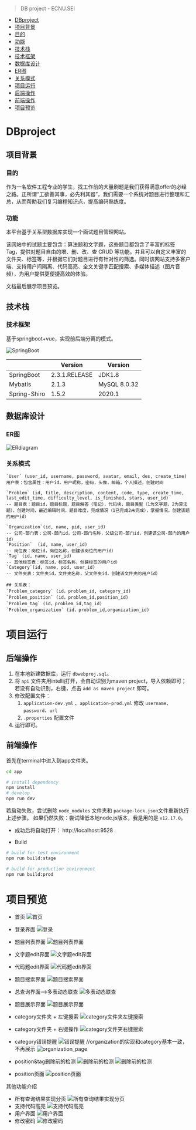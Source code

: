 > DB project - ECNU.SEI

- [DBproject](#DBproject)
- [项目背景](#项目背景)
- [目的](#目的)
- [功能](#功能)
- [技术栈](#技术栈)
- [技术框架](#技术框架)
- [数据库设计](#数据库设计)
- [ER图](#ER图)
- [关系模式](#关系模式)
- [项目运行](#项目运行)
- [后端操作](#后端操作)
- [前端操作](#前端操作)
- [项目预览](#项目预览)

# DBproject

## 项目背景

### 目的

作为⼀名软件⼯程专业的学⽣，找⼯作前的⼤量刷题是我们获得满意offer的必经之路。正所谓“⼯欲善其事，必先利其器”，我们需要⼀个系统对题⽬进⾏整理和汇总，从⽽帮助我们复习编程知识点，提⾼编码熟练度。

### 功能

本平台基于关系型数据库实现⼀个⾯试题⽬管理⽹站。

该⽹站中的试题主要包含：算法题和⽂字题，这些题⽬都包含了丰富的标签 Tag，提供对题⽬自由的增、删、改、查  CRUD 等功能。并且可以自定义丰富的文件夹、标签等，并根据它们对题目进行有针对性的筛选。同时该网站支持多客户端、支持用户间隔离、代码高亮、全文关键字匹配搜索、多媒体描述（图片音频），为用户提供更便捷高效的体验。

文档最后展示项目预览。

## 技术栈

### 技术框架
基于springboot+vue，实现前后端分离的模式。


![SpringBoot](https://img.shields.io/badge/SpringBoot-2.3.1.RELEASE-orange)

|              | Version       | Version      |
| ------------ | ------------- | ------------ |
| SpringBoot   | 2.3.1.RELEASE | JDK1.8       |
| Mybatis      | 2.1.3         | MySQL 8.0.32 |
| Spring-Shiro | 1.5.2         | 2020.1       |

## 数据库设计

### ER图

![ERdiagram](./previewpics/ERdiagram.png)

### 关系模式

```MySQL
`User` (user_id, username, password, avatar, email, des, create_time) 
用户表：包含属性：用户id，用户昵称，密码，头像，邮箱，个人描述，创建时间

`Problem` (id, title, description, content, code, type, create_time, last_edit_time, difficulty_level, is_finished, stars, user_id) 
-- 题目表：题目id，题目标题，题目解答（笔记），代码块，题目类型（1为文字题，2为算法题），创建时间，最近编辑时间，题目难度，完成情况（1已完成2未完成），掌握情况，创建该题的用户id）

`Organization`(id, name, pid, user_id) 
-- 公司-部门表：公司-部门id，公司-部门名称，父级公司-部门id，创建该公司-部门的用户id）
`Position`  (id, name, user_id) 
-- 岗位表：岗位id，岗位名称，创建该岗位的用户id）
`Tag` (id, name, user_id) 
-- 其他标签表：标签id，标签名称，创建标签的用户id）
`Category`(id, name, pid, user_id)
-- 文件夹表：文件夹id，文件夹名称，父文件夹id，创建该文件夹的用户id）

## 关系表：
`Problem_category` (id，problem_id, category_id)
`Problem_position` (id，problem_id,position_id)
`Problem_tag` (id，problem_id,tag_id)
`Problem_organization` (id，problem_id,organization_id) 
```



# 项目运行

## 后端操作

1. 在本地新建数据库，运行 `dbwebproj.sql`。
2. 将 `api` 文件夹用intellij打开，会自动识别为maven project，导入依赖即可；
    若没有自动识别，右键，点击 `add as maven project` 即可。
3. 修改配置文件：
    1. `application-dev.yml` 、`application-prod.yml` 修改 `username`、`password`、`url`
    2. `.properties` 配置文件
4. 运行即可。

## 前端操作

首先在terminal中进入到app文件夹。

```bash
cd app

# install dependency
npm install
# develop
npm run dev
```

若启动失败，尝试删除 `node_modules` 文件夹和 `package-lock.json`文件重新执行上述步骤。
如果仍然失败：尝试降低本地node.js版本，我是用的是 `v12.17.0`。

- 成功后将自动打开： http://localhost:9528 .

- Build

```bash
# build for test environment
npm run build:stage

# build for production environment
npm run build:prod
```


# 项目预览
- 首页
![首页](./previewpics/homepage.png)
- 登录界面
![登录](./previewpics/loginpage.png)
- 题目列表界面
![题目列表界面](./previewpics/problem_list.png)
- 文字题edit界面
![文字题edit界面](./previewpics/textproblem_edit_page.jpeg)
- 代码题edit界面
![代码题edit界面](./previewpics/code_problem_edit_page.jpeg)
- 题目搜索界面
![题目搜索界面](./previewpics/problem_search.png)
- 总查询界面-->多表动态联查
![多表动态联查](./previewpics/multiple_search.png)
- 题目展示界面
![题目展示界面](./previewpics/problem_showpage.jpeg)
- category文件夹 + 左键搜索
![category文件夹左键搜索](./previewpics/category_leftclick_search.png)
- category文件夹 + 右键操作
![category文件夹右键搜索](./previewpics/category_rightclick_operation.png)
- category错误提醒 
![错误提醒](./previewpics/categoryerror2.png)
//organization的实现和category基本一致，不再展示
![organization_page](./previewpics/organization_page.png)

- position&tag删除前的检测
![删除前的检测](./previewpics/delete_check.png)
![删除前的检测](./previewpics/delete_warnning.png)
- position页面
![position页面](./previewpics/position_page.png)

其他功能介绍
- 所有查询结果实现分页
![所有查询结果实现分页](./previewpics/Pagination.png)
- 支持代码高亮
![支持代码高亮](./previewpics/syntax_highlight.png)
- 用户界面
![用户界面](./previewpics/userinformation.png)
- 修改密码
![修改密码](./previewpics/passwordpage.png)
